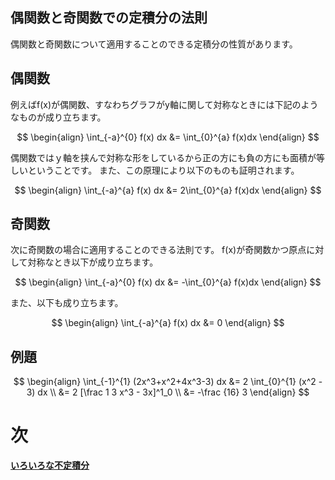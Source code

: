 ## 偶関数と奇関数での定積分の法則
偶関数と奇関数について適用することのできる定積分の性質があります。

## 偶関数
例えばf(x)が偶関数、すなわちグラフがy軸に関して対称なときには下記のようなものが成り立ちます。

$$
\begin{align}
\int_{-a}^{0} f(x) dx &= \int_{0}^{a} f(x)dx
\end{align}
$$

偶関数ではｙ軸を挟んで対称な形をしているから正の方にも負の方にも面積が等しいということです。
また、この原理により以下のものも証明されます。

$$
\begin{align}
\int_{-a}^{a} f(x) dx &= 2\int_{0}^{a} f(x)dx
\end{align}
$$

## 奇関数
次に奇関数の場合に適用することのできる法則です。
f(x)が奇関数かつ原点に対して対称なとき以下が成り立ちます。

$$
\begin{align}
\int_{-a}^{0} f(x) dx &= -\int_{0}^{a} f(x)dx
\end{align}
$$

また、以下も成り立ちます。

$$
\begin{align}
\int_{-a}^{a} f(x) dx &= 0
\end{align}
$$

## 例題
$$
\begin{align}
\int_{-1}^{1} (2x^3+x^2+4x^3-3) dx &= 2 \int_{0}^{1} (x^2 - 3) dx \\
&= 2 [\frac 1 3 x^3 - 3x]^1_0 \\
&= -\frac {16} 3
\end{align}
$$


# 次

**[いろいろな不定積分](./いろいろな不定積分.md)**